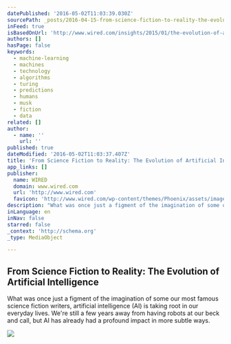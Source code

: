 ```yaml
---
datePublished: '2016-05-02T11:03:39.030Z'
sourcePath: _posts/2016-04-15-from-science-fiction-to-reality-the-evolution-of-artificial.md
inFeed: true
isBasedOnUrl: 'http://www.wired.com/insights/2015/01/the-evolution-of-artificial-intelligence/'
authors: []
hasPage: false
keywords:
  - machine-learning
  - machines
  - technology
  - algorithms
  - turing
  - predictions
  - humans
  - musk
  - fiction
  - data
related: []
author:
  - name: ''
    url: ''
published: true
dateModified: '2016-05-02T11:03:37.407Z'
title: 'From Science Fiction to Reality: The Evolution of Artificial Intelligence'
app_links: []
publisher:
  name: WIRED
  domain: www.wired.com
  url: 'http://www.wired.com'
  favicon: 'http://www.wired.com/wp-content/themes/Phoenix/assets/images/favicon.ico'
description: "What was once just a figment of the imagination of some our most famous science fiction writers, artificial intelligence (AI) is taking root in our everyday lives. We're still a few years away from having robots at our beck and call, but AI has already had a profound impact in more subtle ways."
inLanguage: en
inNav: false
starred: false
_context: 'http://schema.org'
_type: MediaObject

---
```

<article style=""><h1>From Science Fiction to Reality: The Evolution of Artificial Intelligence</h1><p>What was once just a figment of the imagination of some our most famous science fiction writers, artificial intelligence (AI) is taking root in our everyday lives. We're still a few years away from having robots at our beck and call, but AI has already had a profound impact in more subtle ways.</p><img src="https://s3-us-west-2.amazonaws.com/the-grid-img/p/357196ae30863a53e7710f55ebbdd64acab6cdce.jpg" /></article>